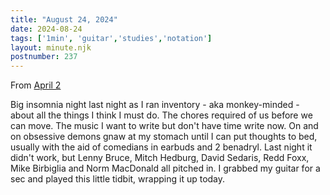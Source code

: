 ```yaml
---
title: "August 24, 2024"
date: 2024-08-24
tags: ['1min', 'guitar','studies','notation']
layout: minute.njk
postnumber: 237
---	
```


From [April 2](https://www.listenfaster.com/main/93/)

Big insomnia night last night as I ran inventory - aka monkey-minded - about all the things I think I must do. The chores required of us before we can move. The music I want to write but don't have time write now. On and on obsessive demons gnaw at my stomach until I can put thoughts to bed, usually with the aid of comedians in earbuds and 2 benadryl. Last night it didn't work, but Lenny Bruce, Mitch Hedburg, David Sedaris, Redd Foxx, Mike Birbiglia and Norm MacDonald all pitched in. I grabbed my guitar for a sec and played this little tidbit, wrapping it up today.